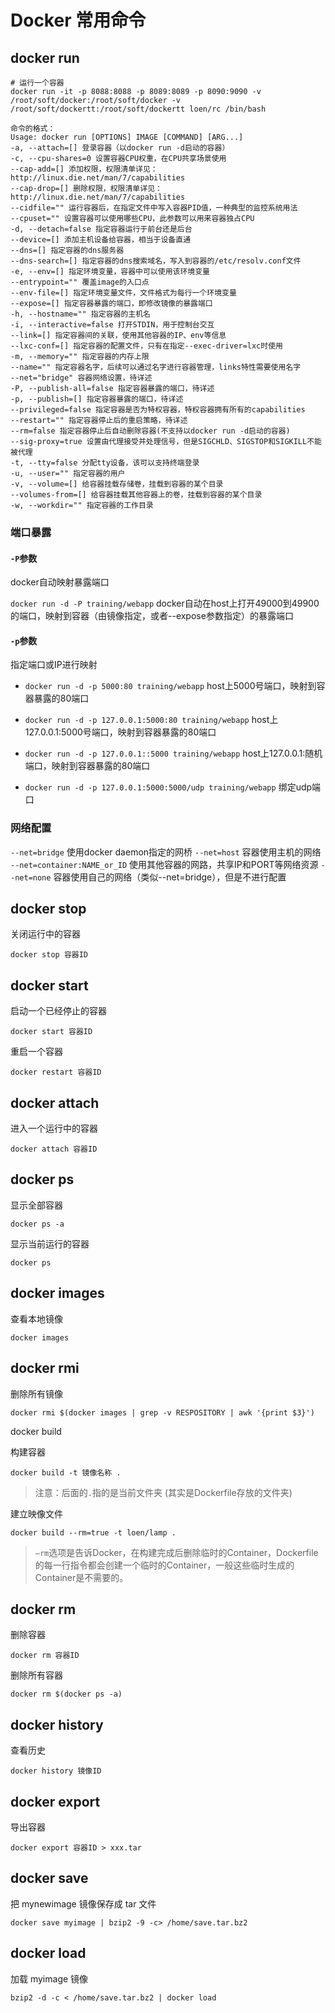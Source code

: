 # Docker 常用命令


## docker run

```
# 运行一个容器
docker run -it -p 8088:8088 -p 8089:8089 -p 8090:9090 -v /root/soft/docker:/root/soft/docker -v /root/soft/dockertt:/root/soft/dockertt loen/rc /bin/bash

命令的格式：
Usage: docker run [OPTIONS] IMAGE [COMMAND] [ARG...]
-a, --attach=[] 登录容器（以docker run -d启动的容器）
-c, --cpu-shares=0 设置容器CPU权重，在CPU共享场景使用
--cap-add=[] 添加权限，权限清单详见：http://linux.die.net/man/7/capabilities
--cap-drop=[] 删除权限，权限清单详见：http://linux.die.net/man/7/capabilities
--cidfile="" 运行容器后，在指定文件中写入容器PID值，一种典型的监控系统用法
--cpuset="" 设置容器可以使用哪些CPU，此参数可以用来容器独占CPU
-d, --detach=false 指定容器运行于前台还是后台
--device=[] 添加主机设备给容器，相当于设备直通
--dns=[] 指定容器的dns服务器
--dns-search=[] 指定容器的dns搜索域名，写入到容器的/etc/resolv.conf文件
-e, --env=[] 指定环境变量，容器中可以使用该环境变量
--entrypoint="" 覆盖image的入口点
--env-file=[] 指定环境变量文件，文件格式为每行一个环境变量
--expose=[] 指定容器暴露的端口，即修改镜像的暴露端口
-h, --hostname="" 指定容器的主机名
-i, --interactive=false 打开STDIN，用于控制台交互
--link=[] 指定容器间的关联，使用其他容器的IP、env等信息
--lxc-conf=[] 指定容器的配置文件，只有在指定--exec-driver=lxc时使用
-m, --memory="" 指定容器的内存上限
--name="" 指定容器名字，后续可以通过名字进行容器管理，links特性需要使用名字
--net="bridge" 容器网络设置，待详述
-P, --publish-all=false 指定容器暴露的端口，待详述
-p, --publish=[] 指定容器暴露的端口，待详述
--privileged=false 指定容器是否为特权容器，特权容器拥有所有的capabilities
--restart="" 指定容器停止后的重启策略，待详述
--rm=false 指定容器停止后自动删除容器(不支持以docker run -d启动的容器)
--sig-proxy=true 设置由代理接受并处理信号，但是SIGCHLD、SIGSTOP和SIGKILL不能被代理
-t, --tty=false 分配tty设备，该可以支持终端登录
-u, --user="" 指定容器的用户
-v, --volume=[] 给容器挂载存储卷，挂载到容器的某个目录
--volumes-from=[] 给容器挂载其他容器上的卷，挂载到容器的某个目录
-w, --workdir="" 指定容器的工作目录
```

### 端口暴露

#### `-P`参数

docker自动映射暴露端口

`docker run -d -P training/webapp` docker自动在host上打开49000到49900的端口，映射到容器（由镜像指定，或者--expose参数指定）的暴露端口

#### `-p`参数

指定端口或IP进行映射

* `docker run -d -p 5000:80 training/webapp` host上5000号端口，映射到容器暴露的80端口

* `docker run -d -p 127.0.0.1:5000:80 training/webapp` host上127.0.0.1:5000号端口，映射到容器暴露的80端口

* `docker run -d -p 127.0.0.1::5000 training/webapp` host上127.0.0.1:随机端口，映射到容器暴露的80端口

* `docker run -d -p 127.0.0.1:5000:5000/udp training/webapp` 绑定udp端口


### 网络配置

`--net=bridge` 使用docker daemon指定的网桥
`--net=host` 容器使用主机的网络
`--net=container:NAME_or_ID` 使用其他容器的网路，共享IP和PORT等网络资源
`--net=none` 容器使用自己的网络（类似--net=bridge），但是不进行配置

## docker stop


关闭运行中的容器

```
docker stop 容器ID
```


## docker start

启动一个已经停止的容器

```
docker start 容器ID
```


重启一个容器

```
docker restart 容器ID
```


## docker attach

进入一个运行中的容器


```
docker attach 容器ID
```

## docker ps

显示全部容器

```
docker ps -a
```


显示当前运行的容器

```
docker ps
```


## docker images

查看本地镜像

```
docker images
```

## docker rmi

删除所有镜像

```
docker rmi $(docker images | grep -v RESPOSITORY | awk '{print $3}')
```

docker build

构建容器

`docker build -t 镜像名称 .`

> 注意：后面的`.`指的是当前文件夹 (其实是Dockerfile存放的文件夹)


建立映像文件

```
docker build --rm=true -t loen/lamp .
```
> `–rm`选项是告诉Docker，在构建完成后删除临时的Container，Dockerfile的每一行指令都会创建一个临时的Container，一般这些临时生成的Container是不需要的。

## docker rm

删除容器

```
docker rm 容器ID
```

删除所有容器

```
docker rm $(docker ps -a) 
```


## docker history

查看历史

```
docker history 镜像ID
```


## docker export

导出容器

```
docker export 容器ID > xxx.tar
```

## docker save

把 mynewimage 镜像保存成 tar 文件

```
docker save myimage | bzip2 -9 -c> /home/save.tar.bz2
```

## docker load

加载 myimage 镜像

```
bzip2 -d -c < /home/save.tar.bz2 | docker load
```





